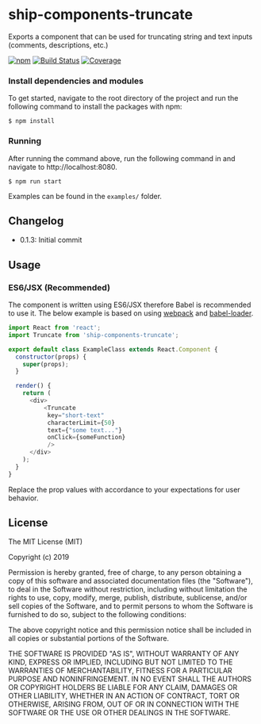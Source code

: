 # ship-components-truncate
Exports a component that can be used for truncating string and text inputs (comments, descriptions, etc.)

[![npm](https://img.shields.io/npm/v/ship-components-truncate.svg)](https://www.npmjs.com/package/ship-components-truncate)
[![Build Status](http://img.shields.io/travis/ship-components/ship-components-truncate/master.svg?style=flat)](https://travis-ci.org/ship-components/ship-components-truncate)
[![Coverage](http://img.shields.io/coveralls/ship-components/ship-components-truncate.svg?style=flat)](https://coveralls.io/github/ship-components/ship-components-truncate)

### Install dependencies and modules
To get started, navigate to the root directory of the project and run the following command to install the packages with npm:

```shell
$ npm install
```
### Running
After running the command above, run the following command in and navigate to http://localhost:8080.
```shell
$ npm run start
```
  
Examples can be found in the `examples/` folder. 

## Changelog

- 0.1.3: Initial commit

## Usage

### ES6/JSX (Recommended)
The component is written using ES6/JSX therefore Babel is recommended to use it. The below example is based on using [webpack](http://webpack.github.io/) and [babel-loader](https://github.com/babel/babel-loader).
```js
import React from 'react';
import Truncate from 'ship-components-truncate';

export default class ExampleClass extends React.Component {
  constructor(props) {
    super(props);
  }

  render() {
    return (
      <div>
	      <Truncate
	       key="short-text"
	       characterLimit={50}
		   text={"some text..."}
		   onClick={someFunction}
	       />
      </div>
    );
  }
}
```

Replace the prop values with accordance to your expectations for user behavior.

## License
The MIT License (MIT)

Copyright (c) 2019

Permission is hereby granted, free of charge, to any person obtaining a copy
of this software and associated documentation files (the "Software"), to deal
in the Software without restriction, including without limitation the rights
to use, copy, modify, merge, publish, distribute, sublicense, and/or sell
copies of the Software, and to permit persons to whom the Software is
furnished to do so, subject to the following conditions:

The above copyright notice and this permission notice shall be included in all
copies or substantial portions of the Software.

THE SOFTWARE IS PROVIDED "AS IS", WITHOUT WARRANTY OF ANY KIND, EXPRESS OR
IMPLIED, INCLUDING BUT NOT LIMITED TO THE WARRANTIES OF MERCHANTABILITY,
FITNESS FOR A PARTICULAR PURPOSE AND NONINFRINGEMENT. IN NO EVENT SHALL THE
AUTHORS OR COPYRIGHT HOLDERS BE LIABLE FOR ANY CLAIM, DAMAGES OR OTHER
LIABILITY, WHETHER IN AN ACTION OF CONTRACT, TORT OR OTHERWISE, ARISING FROM,
OUT OF OR IN CONNECTION WITH THE SOFTWARE OR THE USE OR OTHER DEALINGS IN THE
SOFTWARE.